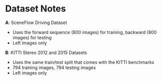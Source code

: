 # Dataset Notes

**A**: SceneFlow Driving Dataset
- Uses the forward sequence (800 images) for training, backward (800 images) for testing
- Left images only

**B**: KITTI Stereo 2012 and 2015 Datasets
- Uses the same train/test split that comes with the KITTI benchmarks
- 794 training images, 794 testing images
- Left images only
